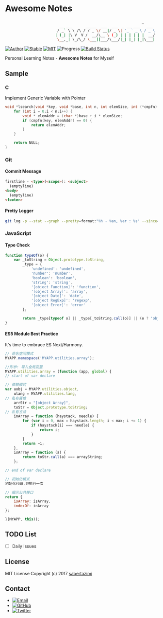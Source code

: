 # Awesome Notes

```bash
                                                               _
                         __ ___      _____  ___  ___  _ __ ___   ___   _ __   ___ | |_ ___  ___
                        / _` \ \ /\ / / _ \/ __|/ _ \| '_ ` _ \ / _ \ | '_ \ / _ \| __/ _ \/ __|
                       | (_| |\ V  V /  __/\__ \ (_) | | | | | |  __/ | | | | (_) | ||  __/\__ \
                        \__,_| \_/\_/ \___||___/\___/|_| |_| |_|\___| |_| |_|\___/ \__\___||___/
```

[![Author](https://img.shields.io/badge/author-sabertazimi-lightgrey.svg)](https://github.com/sabertazimi)
[![Stable](https://img.shields.io/badge/stability-stable-brightgreen.svg)](https://github.com/sabertazimi/Awesome-Notes)
[![MIT](https://img.shields.io/badge/license-mit-brightgreen.svg)](https://raw.githubusercontent.com/sabertazimi/Awesome-Notes/master/LICENSE)
![Progress](http://progressed.io/bar/24?title=learning)
[![Build Status](https://travis-ci.org/sabertazimi/awesome-notes.svg?branch=master)](https://travis-ci.org/sabertazimi/awesome-notes)

Personal Learning Notes - **Awesome Notes** for Myself

## Sample

### C

Implement Generic Variable with Pointer

```c
void *lsearch(void *key, void *base, int n, int elemSize, int (*cmpfn)(void *, void *)) {
    for (int i = 0;i < n;i++) {
        void * elemAddr = (char *)base + i * elemSize;
        if (cmpfn(key, elemAddr) == 0) {
            return elemAddr;
        }
    }

    return NULL;
}
```

### Git

#### Commit Message

```html
firstline - <type>(<scope>): <subject>
  (emptyline)
<body>
  (emptyline)
<footer>
```

#### Pretty Logger

```bash
git log -p --stat --graph --pretty=format:"%h - %an, %ar : %s" --since=2.weeks path_name
```

### JavaScript

#### Type Check

```js
function typeOf(o) {
    var _toString = Object.prototype.toString,
        _type = {
            'undefined': 'undefined',
            'number': 'number',
            'boolean': 'boolean',
            'string': 'string',
            '[object Function]': 'function',
            '[object Array]': 'array',
            '[object Date]': 'date',
            '[object RegExp]': 'regexp',
            '[object Error]': 'error'
        };

        return _type[typeof o] || _type[_toString.call(o)] || (o ? 'object' : 'null');
}
```

#### ES5 Module Best Practice

It's time to embrace ES Next/Harmony.

```js
// 命名空间模式
MYAPP.namespace('MYAPP.utilities.array');

//形参: 导入全局变量
MYAPP.utilities.array = (function (app, global) {
// start of var declare

// 依赖模式
var uobj = MYAPP.utilities.object,
    ulang = MYAPP.utilities.lang,
// 私有属性
    arrStr = "[object Array]",
    toStr = Object.prototype.toString;
// 私有方法
    inArray = function (haystack, needle) {
        for (var i = 0, max = haystack.length; i < max; i += 1) {
            if (haystack[i] === needle) {
                return i;
            }
        }
        return −1;
    },
    isArray = function (a) {
        return toStr.call(a) === arrayString;
    };

// end of var declare

// 初始化模式
初始化代码,只执行一次

// 揭示公共接口
return {
    isArray: isArray,
    indexOf: inArray
};

}(MYAPP, this));
```

## TODO List

- [ ] Daily Issues

## License

MIT License Copyright (c) 2017 [sabertazimi](https://github.com/sabertazimi)

## Contact

- [![Email](https://img.shields.io/badge/mailto-sabertazimi-brightgreen.svg?style=flat-square)](mailto:sabertazimi@gmail.com)
- [![GitHub](https://img.shields.io/badge/contact-github-000000.svg?style=flat-square)](https://github.com/sabertazimi)
- [![Twitter](https://img.shields.io/badge/contact-twitter-blue.svg?style=flat-square)](https://twitter.com/sabertazimi)
